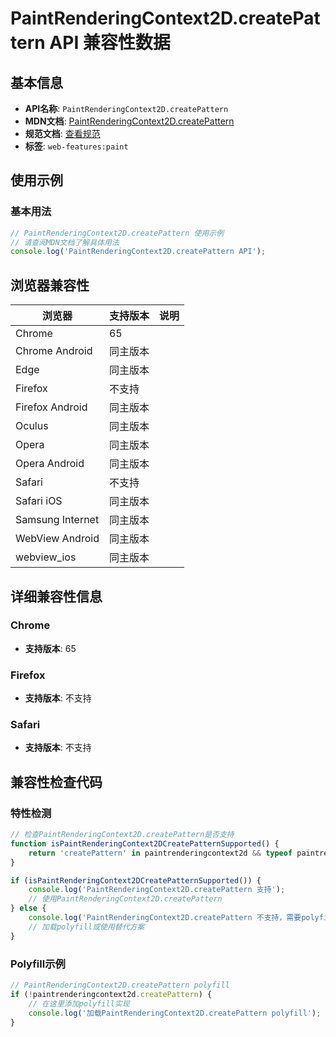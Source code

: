 # PaintRenderingContext2D.createPattern API 兼容性数据

## 基本信息

- **API名称**: `PaintRenderingContext2D.createPattern`
- **MDN文档**: [PaintRenderingContext2D.createPattern](https://developer.mozilla.org/docs/Web/API/CanvasRenderingContext2D/createPattern)
- **规范文档**: [查看规范](https://html.spec.whatwg.org/multipage/canvas.html#dom-context-2d-createpattern-dev)
- **标签**: `web-features:paint`

## 使用示例

### 基本用法

```javascript
// PaintRenderingContext2D.createPattern 使用示例
// 请查阅MDN文档了解具体用法
console.log('PaintRenderingContext2D.createPattern API');
```

## 浏览器兼容性

| 浏览器 | 支持版本 | 说明 |
|--------|----------|------|
| Chrome | 65 |  |
| Chrome Android | 同主版本 |  |
| Edge | 同主版本 |  |
| Firefox | 不支持 |  |
| Firefox Android | 同主版本 |  |
| Oculus | 同主版本 |  |
| Opera | 同主版本 |  |
| Opera Android | 同主版本 |  |
| Safari | 不支持 |  |
| Safari iOS | 同主版本 |  |
| Samsung Internet | 同主版本 |  |
| WebView Android | 同主版本 |  |
| webview_ios | 同主版本 |  |

## 详细兼容性信息

### Chrome

- **支持版本**: 65

### Firefox

- **支持版本**: 不支持

### Safari

- **支持版本**: 不支持

## 兼容性检查代码

### 特性检测

```javascript
// 检查PaintRenderingContext2D.createPattern是否支持
function isPaintRenderingContext2DCreatePatternSupported() {
    return 'createPattern' in paintrenderingcontext2d && typeof paintrenderingcontext2d.createPattern === 'function';
}

if (isPaintRenderingContext2DCreatePatternSupported()) {
    console.log('PaintRenderingContext2D.createPattern 支持');
    // 使用PaintRenderingContext2D.createPattern
} else {
    console.log('PaintRenderingContext2D.createPattern 不支持，需要polyfill');
    // 加载polyfill或使用替代方案
}
```

### Polyfill示例

```javascript
// PaintRenderingContext2D.createPattern polyfill
if (!paintrenderingcontext2d.createPattern) {
    // 在这里添加polyfill实现
    console.log('加载PaintRenderingContext2D.createPattern polyfill');
}
```

